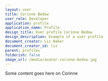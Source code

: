 ```yaml
---
layout: user
title: Corinne Bedow
user_role: Developer
application: profile
application_name: Profile
design_title: User profile Corinne Bedow
design_description: Example of a user profile
document_creator: Liz Baker
document_creator_id: liz
parent: profiles
folderish: false
image_url: /media/avatar-corinne-bedow.jpg
---
```


Some content goes here on Corinne
